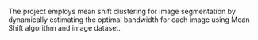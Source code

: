 The project employs mean shift clustering for image segmentation by dynamically estimating the optimal bandwidth for each image using Mean Shift algorithm and image dataset.
